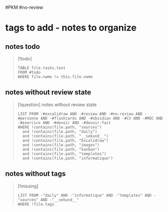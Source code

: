#PKM #no-review 
# tags to add - notes to organize


## notes todo

> [!todo]
> ```dataview
> TABLE file.tasks.text
> FROM #todo
> WHERE file.name != this.file.name
> ```


## notes without review state

> [!question] notes without review state
> ```dataview
> LIST FROM -#excalidraw AND -#review AND -#no-review AND -#personne AND -#flashcards AND -#obsidian AND -#CV AND -#MOC AND -#exercice AND -#devoir AND -#devoir-fait
> WHERE !contains(file.path, "sources")
>   and !contains(file.path, "daily")
>   and !contains(file.path, "__sekund__")
>   and !contains(file.path, "Excalidraw")
>   and !contains(file.path, "images")
>   and !contains(file.path, "kanban")
>   and !contains(file.path, "templates")
>   and !contains(file.path, "informatique")
> ```
> 


## notes without tags

> [!missing]
> ```dataview
> LIST FROM -"daily" AND -"informatique" AND -"templates" AND -"sources" AND -"__sekund__"
> WHERE !file.tags
> ```